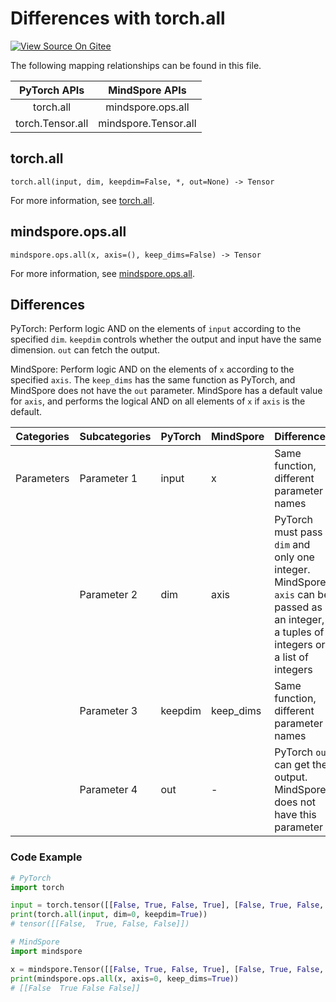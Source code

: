 # Differences with torch.all

[![View Source On Gitee](https://mindspore-website.obs.cn-north-4.myhuaweicloud.com/website-images/br_base/resource/_static/logo_source_en.svg)](https://gitee.com/mindspore/docs/blob/br_base/docs/mindspore/source_en/note/api_mapping/pytorch_diff/all.md)

The following mapping relationships can be found in this file.

|     PyTorch APIs      |      MindSpore APIs       |
| :-------------------: | :-----------------------: |
|    torch.all     |  mindspore.ops.all   |
|   torch.Tensor.all    |   mindspore.Tensor.all    |

## torch.all

```text
torch.all(input, dim, keepdim=False, *, out=None) -> Tensor
```

For more information, see [torch.all](https://pytorch.org/docs/1.8.1/generated/torch.all.html#torch.all).

## mindspore.ops.all

```text
mindspore.ops.all(x, axis=(), keep_dims=False) -> Tensor
```

For more information, see [mindspore.ops.all](https://mindspore.cn/docs/en/br_base/api_python/ops/mindspore.ops.all.html).

## Differences

PyTorch: Perform logic AND on the elements of `input` according to the specified `dim`. `keepdim` controls whether the output and input have the same dimension. `out` can fetch the output.

MindSpore: Perform logic AND on the elements of `x` according to the specified `axis`. The `keep_dims` has the same function as PyTorch, and MindSpore does not have the `out` parameter. MindSpore has a default value for `axis`, and performs the logical AND on all elements of `x` if `axis` is the default.

| Categories | Subcategories| PyTorch | MindSpore |Differences |
| ---- | ----- | ------- | --------- |------------------ |
| Parameters | Parameter 1 | input   | x         | Same function, different parameter names                    |
|      | Parameter 2 | dim   | axis      | PyTorch must pass `dim` and only one integer. MindSpore `axis` can be passed as an integer, a tuples of integers or a list of integers |
|      | Parameter 3 | keepdim   | keep_dims | Same function, different parameter names |
|      | Parameter 4 | out   | -         | PyTorch `out` can get the output. MindSpore does not have this parameter |

### Code Example

```python
# PyTorch
import torch

input = torch.tensor([[False, True, False, True], [False, True, False, False]])
print(torch.all(input, dim=0, keepdim=True))
# tensor([[False,  True, False, False]])

# MindSpore
import mindspore

x = mindspore.Tensor([[False, True, False, True], [False, True, False, False]])
print(mindspore.ops.all(x, axis=0, keep_dims=True))
# [[False  True False False]]
```

